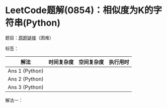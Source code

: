 # LeetCode题解(0854)：相似度为K的字符串(Python)

题目：[原题链接](https://leetcode-cn.com/problems/k-similar-strings/)（困难）

标签：

| 解法           | 时间复杂度 | 空间复杂度 | 执行用时 |
| -------------- | ---------- | ---------- | -------- |
| Ans 1 (Python) |            |            |          |
| Ans 2 (Python) |            |            |          |
| Ans 3 (Python) |            |            |          |

解法一：

